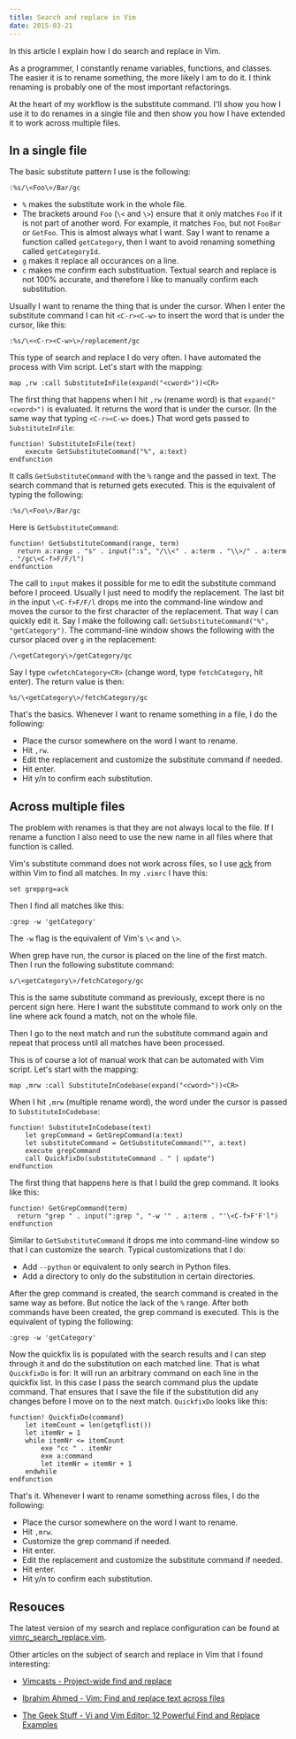 ```yaml
---
title: Search and replace in Vim
date: 2015-03-21
---
```


In this article I explain how I do search and replace in Vim.

As a programmer, I constantly rename variables, functions, and classes. The
easier it is to rename something, the more likely I am to do it. I think
renaming is probably one of the most important refactorings.

At the heart of my workflow is the substitute command. I'll show you how I
use it to do renames in a single file and then show you how I have extended it
to work across multiple files.

## In a single file

The basic substitute pattern I use is the following:

    :%s/\<Foo\>/Bar/gc

* `%` makes the substitute work in the whole file.
* The brackets around `Foo` (`\<` and `\>`) ensure that it only matches `Foo`
  if it is not part of another word. For example, it matches `Foo`, but
  not `FooBar` or `GetFoo`. This is almost always what I want. Say I want to
  rename a function called `getCategory`, then I want to avoid renaming
  something called `getCategoryId`.
* `g` makes it replace all occurances on a line.
* `c` makes me confirm each substituation. Textual search and replace is not
  100% accurate, and therefore I like to manually confirm each substitution.

Usually I want to rename the thing that is under the cursor. When I enter the
substitute command I can hit `<C-r><C-w>` to insert the word that is under
the cursor, like this:

    :%s/\<<C-r><C-w>\>/replacement/gc

This type of search and replace I do very often. I have automated the process
with Vim script. Let's start with the mapping:

    map ,rw :call SubstituteInFile(expand("<cword>"))<CR>

The first thing that happens when I hit `,rw` (rename word) is that
`expand("<cword>")` is evaluated. It returns the word that is under the cursor.
(In the same way that typing `<C-r><C-w>` does.) That word gets passed to
`SubstituteInFile`:

    function! SubstituteInFile(text)
        execute GetSubstituteCommand("%", a:text)
    endfunction

It calls `GetSubstituteCommand` with the `%` range and the passed in text. The
search command that is returned gets executed. This is the equivalent of typing
the following:

    :%s/\<Foo\>/Bar/gc

Here is `GetSubstituteCommand`:

    function! GetSubstituteCommand(range, term)
      return a:range . "s" . input(":s", "/\\<" . a:term . "\\>/" . a:term . "/gc\<C-f>F/F/l")
    endfunction

The call to `input` makes it possible for me to edit the substitute command
before I proceed. Usually I just need to modify the replacement. The last bit
in the input `\<C-f>F/F/l` drops me into the command-line window and moves the
cursor to the first character of the replacement. That way I can quickly edit
it. Say I make the following call: `GetSubstituteCommand("%", "getCategory")`.
The command-line window shows the following with the cursor placed over `g` in
the replacement:

    /\<getCategory\>/getCategory/gc

Say I type `cwfetchCategory<CR>` (change word, type `fetchCategory`, hit
enter). The return value is then:

    %s/\<getCategory\>/fetchCategory/gc

That's the basics. Whenever I want to rename something in a file, I do the
following:

* Place the cursor somewhere on the word I want to rename.
* Hit `,rw`.
* Edit the replacement and customize the substitute command if needed.
* Hit enter.
* Hit y/n to confirm each substitution.

## Across multiple files

The problem with renames is that they are not always local to the file. If I
rename a function I also need to use the new name in all files where that
function is called.

Vim's substitute command does not work across files, so I use
[ack](http://beyondgrep.com/) from within Vim to find all matches. In my
`.vimrc` I have this:

    set grepprg=ack

Then I find all matches like this:

    :grep -w 'getCategory'

The `-w` flag is the equivalent of Vim's `\<` and `\>`.

When grep have run, the cursor is placed on the line of the first match. Then I
run the following substitute command:

    s/\<getCategory\>/fetchCategory/gc

This is the same substitute command as previously, except there is no percent
sign here. Here I want the substitute command to work only on the line where
ack found a match, not on the whole file.

Then I go to the next match and run the substitute command again and repeat
that process until all matches have been processed.

This is of course a lot of manual work that can be automated with Vim script.
Let's start with the mapping:

    map ,mrw :call SubstituteInCodebase(expand("<cword>"))<CR>

When I hit `,mrw` (multiple rename word), the word under the cursor is passed
to `SubstituteInCodebase`:

    function! SubstituteInCodebase(text)
        let grepCommand = GetGrepCommand(a:text)
        let substituteCommand = GetSubstituteCommand("", a:text)
        execute grepCommand
        call QuickfixDo(substituteCommand . " | update")
    endfunction

The first thing that happens here is that I build the grep command. It looks
like this:

    function! GetGrepCommand(term)
      return "grep " . input(":grep ", "-w '" . a:term . "'\<C-f>F'F'l")
    endfunction

Similar to `GetSubstituteCommand` it drops me into command-line window so that
I can customize the search. Typical customizations that I do:

* Add `--python` or equivalent to only search in Python files.
* Add a directory to only do the substitution in certain directories.

After the grep command is created, the search command is created in the same
way as before. But notice the lack of the `%` range. After both commands have
been created, the grep command is executed. This is the equivalent of typing
the following:

    :grep -w 'getCategory'

Now the quickfix lis is populated with the search results and I can step
through it and do the substitution on each matched line. That is what
`QuickfixDo` is for: It will run an arbitrary command on each line in the
quickfix list. In this case I pass the search command plus the update command.
That ensures that I save the file if the substitution did any changes before I
move on to the next match. `QuickfixDo` looks like this:

    function! QuickfixDo(command)
        let itemCount = len(getqflist())
        let itemNr = 1
        while itemNr <= itemCount
            exe "cc " . itemNr
            exe a:command
            let itemNr = itemNr + 1
        endwhile
    endfunction

That's it. Whenever I want to rename something across files, I do the
following:

* Place the cursor somewhere on the word I want to rename.
* Hit `,mrw`.
* Customize the grep command if needed.
* Hit enter.
* Edit the replacement and customize the substitute command if needed.
* Hit enter.
* Hit y/n to confirm each substitution.

## Resouces

The latest version of my search and replace configuration can be found at
[vimrc_search_replace.vim](https://github.com/rickardlindberg/dotfiles/blob/master/.vim/vimrc_search_replace.vim).

Other articles on the subject of search and replace in Vim that I found
interesting:

* [Vimcasts - Project-wide find and replace](http://vimcasts.org/episodes/project-wide-find-and-replace/)

* [Ibrahim Ahmed - Vim: Find and replace text across files](http://www.ibrahim-ahmed.com/2008/01/find-and-replace-in-multiple-files-in.html)

* [The Geek Stuff - Vi and Vim Editor: 12 Powerful Find and Replace Examples](http://www.thegeekstuff.com/2009/04/vi-vim-editor-search-and-replace-examples/)

